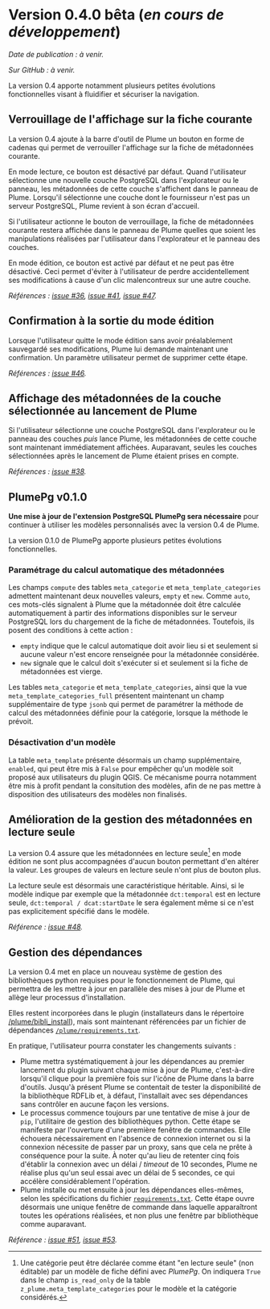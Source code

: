 # Version 0.4.0 bêta (*en cours de développement*)

*Date de publication : à venir.*

*Sur GitHub : à venir.*

La version 0.4 apporte notamment plusieurs petites évolutions fonctionnelles visant à fluidifier et sécuriser la navigation.

## Verrouillage de l'affichage sur la fiche courante

La version 0.4 ajoute à la barre d'outil de Plume un bouton en forme de cadenas qui permet de verrouiller l'affichage sur la fiche de métadonnées courante.

En mode lecture, ce bouton est désactivé par défaut. Quand l'utilisateur sélectionne une nouvelle couche PostgreSQL dans l'explorateur ou le panneau, les métadonnées de cette couche s'affichent dans le panneau de Plume. Lorsqu'il sélectionne une couche dont le fournisseur n'est pas un serveur PostgreSQL, Plume revient à son écran d'accueil.

Si l'utilisateur actionne le bouton de verrouillage, la fiche de métadonnées courante restera affichée dans le panneau de Plume quelles que soient les manipulations réalisées par l'utilisateur dans l'explorateur et le panneau des couches.

En mode édition, ce bouton est activé par défaut et ne peut pas être désactivé. Ceci permet d'éviter à l'utilisateur de perdre accidentellement ses modifications à cause d'un clic malencontreux sur une autre couche.

*Références : [issue #36](https://github.com/MTES-MCT/metadata-postgresql/issues/36), [issue #41](https://github.com/MTES-MCT/metadata-postgresql/issues/41), [issue #47](https://github.com/MTES-MCT/metadata-postgresql/issues/47).*

## Confirmation à la sortie du mode édition

Lorsque l'utilisateur quitte le mode édition sans avoir préalablement sauvegardé ses modifications, Plume lui demande maintenant une confirmation. Un paramètre utilisateur permet de supprimer cette étape.

*Références : [issue #46](https://github.com/MTES-MCT/metadata-postgresql/issues/46).*

## Affichage des métadonnées de la couche sélectionnée au lancement de Plume

Si l'utilisateur sélectionne une couche PostgreSQL dans l'explorateur ou le panneau des couches *puis* lance Plume, les métadonnées de cette couche sont maintenant immédiatement affichées. Auparavant, seules les couches sélectionnées après le lancement de Plume étaient prises en compte.

*Références : [issue #38](https://github.com/MTES-MCT/metadata-postgresql/issues/38).*

## PlumePg v0.1.0

**Une mise à jour de l'extension PostgreSQL PlumePg sera nécessaire** pour continuer à utiliser les modèles personnalisés avec la version 0.4 de Plume.

La version 0.1.0 de PlumePg apporte plusieurs petites évolutions fonctionnelles.

### Paramétrage du calcul automatique des métadonnées

Les champs `compute` des tables `meta_categorie` et `meta_template_categories` admettent maintenant deux nouvelles valeurs, `empty` et `new`. Comme `auto`, ces mots-clés signalent à Plume que la métadonnée doit être calculée automatiquement à partir des informations disponibles sur le serveur PostgreSQL lors du chargement de la fiche de métadonnées. Toutefois, ils posent des conditions à cette action :
- `empty` indique que le calcul automatique doit avoir lieu si et seulement si aucune valeur n'est encore renseignée pour la métadonnée considérée.
- `new` signale que le calcul doit s'exécuter si et seulement si la fiche de métadonnées est vierge.

Les tables `meta_categorie` et `meta_template_categories`, ainsi que la vue `meta_template_categories_full` présentent maintenant un champ supplémentaire de type `jsonb` qui permet de paramétrer la méthode de calcul des métadonnées définie pour la catégorie, lorsque la méthode le prévoit.

### Désactivation d'un modèle

La table `meta_template` présente désormais un champ supplémentaire, `enabled`, qui peut être mis à `False` pour empêcher qu'un modèle soit proposé aux utilisateurs du plugin QGIS. Ce mécanisme pourra notamment être mis à profit pendant la consitution des modèles, afin de ne pas mettre à disposition des utilisateurs des modèles non finalisés.


## Amélioration de la gestion des métadonnées en lecture seule

La version 0.4 assure que les métadonnées en lecture seule[^isreadonly] en mode édition ne sont plus accompagnées d'aucun bouton permettant d'en altérer la valeur. Les groupes de valeurs en lecture seule n'ont plus de bouton plus.

La lecture seule est désormais une caractéristique héritable. Ainsi, si le modèle indique par exemple que la métadonnée `dct:temporal` est en lecture seule, `dct:temporal / dcat:startDate` le sera également même si ce n'est pas explicitement spécifié dans le modèle.

[^isreadonly]: Une catégorie peut être déclarée comme étant "en lecture seule" (non éditable) par un modèle de fiche défini avec *PlumePg*. On indiquera `True` dans le champ `is_read_only` de la table `z_plume.meta_template_categories` pour le modèle et la catégorie considérés.

*Référence : [issue #48](https://github.com/MTES-MCT/metadata-postgresql/issues/48).*

## Gestion des dépendances

La version 0.4 met en place un nouveau système de gestion des bibliothèques python requises pour le fonctionnement de Plume, qui permettra de les mettre à jour en parallèle des mises à jour de Plume et allège leur processus d'installation.

Elles restent incorporées dans le plugin (installateurs dans le répertoire [/plume/bibli_install](https://github.com/MTES-MCT/metadata-postgresql/tree/main/plume/bibli_install)), mais sont maintenant référencées par un fichier de dépendances [`/plume/requirements.txt`](https://github.com/MTES-MCT/metadata-postgresql/tree/main/plume/requirements.txt).

En pratique, l'utilisateur pourra constater les changements suivants :
- Plume mettra systématiquement à jour les dépendances au premier lancement du plugin suivant chaque mise à jour de Plume, c'est-à-dire lorsqu'il clique pour la première fois sur l'icône de Plume dans la barre d'outils. Jusqu'à présent Plume se contentait de tester la disponibilité de la bibliothèque RDFLib et, à défaut, l'installait avec ses dépendances sans contrôler en aucune façon les versions.
- Le processus commence toujours par une tentative de mise à jour de `pip`, l'utilitaire de gestion des bibliothèques python. Cette étape se manifeste par l'ouverture d'une première fenêtre de commandes. Elle échouera nécessairement en l'absence de connexion internet ou si la connexion nécessite de passer par un proxy, sans que cela ne prête à conséquence pour la suite. À noter qu'au lieu de retenter cinq fois d'établir la connexion avec un délai / *timeout* de 10 secondes, Plume ne réalise plus qu'un seul essai avec un délai de 5 secondes, ce qui accélère considérablement l'opération. 
- Plume installe ou met ensuite à jour les dépendances elles-mêmes, selon les spécifications du fichier [`requirements.txt`](https://github.com/MTES-MCT/metadata-postgresql/blob/main/plume/requirements.txt). Cette étape ouvre désormais une unique fenêtre de commande dans laquelle apparaîtront toutes les opérations réalisées, et non plus une fenêtre par bibliothèque comme auparavant.

*Référence : [issue #51](https://github.com/MTES-MCT/metadata-postgresql/issues/51), [issue #53](https://github.com/MTES-MCT/metadata-postgresql/issues/53).*



